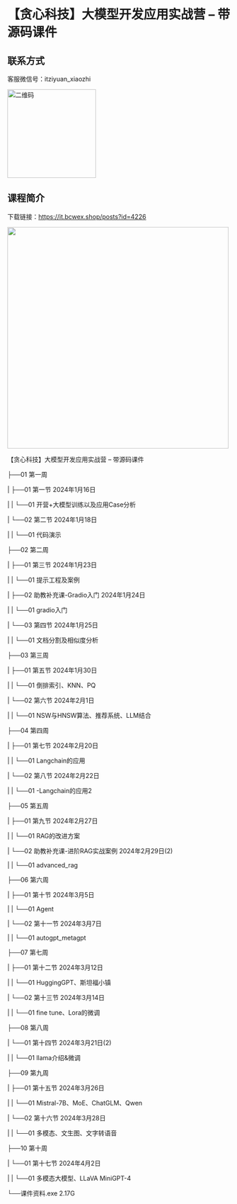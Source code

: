 # 【贪心科技】大模型开发应用实战营 &#8211; 带源码课件

## 联系方式

客服微信号：itziyuan_xiaozhi

<img src="https://ziyuanyun.oss-cn-guangzhou.aliyuncs.com/common/20240614073449/666b82192834a.jpg" width="200" height="200" alt="二维码">

## 课程简介

下载链接：https://it.bcwex.shop/posts?id=4226

<img src="https://ziyuanyun.oss-cn-guangzhou.aliyuncs.com/yun/20240704074002/6685e15232c7d.jpg" width="500" alt="">

  

 【贪心科技】大模型开发应用实战营 &#8211; 带源码课件

 ├──01 第一周

 | ├──01 第一节 2024年1月16日

 | | └──01 开营+大模型训练以及应用Case分析

 | └──02 第二节 2024年1月18日

 | | └──01 代码演示

 ├──02 第二周

 | ├──01 第三节 2024年1月23日

 | | └──01 提示工程及案例

 | ├──02 助教补充课-Gradio入门 2024年1月24日

 | | └──01 gradio入门

 | └──03 第四节 2024年1月25日

 | | └──01 文档分割及相似度分析

 ├──03 第三周

 | ├──01 第五节 2024年1月30日

 | | └──01 倒排索引、KNN、PQ

 | └──02 第六节 2024年2月1日

 | | └──01 NSW与HNSW算法、推荐系统、LLM结合

 ├──04 第四周

 | ├──01 第七节 2024年2月20日

 | | └──01 Langchain的应用

 | └──02 第八节 2024年2月22日

 | | └──01 -Langchain的应用2

 ├──05 第五周

 | ├──01 第九节 2024年2月27日

 | | └──01 RAG的改进方案

 | └──02 助教补充课-进阶RAG实战案例 2024年2月29日(2)

 | | └──01 advanced_rag

 ├──06 第六周

 | ├──01 第十节 2024年3月5日

 | | └──01 Agent

 | └──02 第十一节 2024年3月7日

 | | └──01 autogpt_metagpt

 ├──07 第七周

 | ├──01 第十二节 2024年3月12日

 | | └──01 HuggingGPT、斯坦福小镇

 | └──02 第十三节 2024年3月14日

 | | └──01 fine tune、Lora的微调

 ├──08 第八周

 | └──01 第十四节 2024年3月21日(2)

 | | └──01 llama介绍&amp;微调

 ├──09 第九周

 | ├──01 第十五节 2024年3月26日

 | | └──01 Mistral-7B、MoE、ChatGLM、Qwen

 | └──02 第十六节 2024年3月28日

 | | └──01 多模态、文生图、文字转语音

 ├──10 第十周

 | └──01 第十七节 2024年4月2日

 | | └──01 多模态大模型、LLaVA MiniGPT-4

 └──课件资料.exe 2.17G

  
